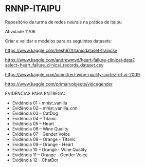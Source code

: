 # RNNP-ITAIPU
Repositório da turma de redes neurais na prática de Itaipu

Atividade 11/06

Criar e validar e modelos para os seguintes datasets:

https://www.kaggle.com/hesh97/titanicdataset-traincsv

https://www.kaggle.com/andrewmvd/heart-failure-clinical-data?select=heart_failure_clinical_records_dataset.csv

https://www.kaggle.com/uciml/red-wine-quality-cortez-et-al-2009

https://www.kaggle.com/primaryobjects/voicegender


EVIDÊNCIAS PARA ENTREGA:

- Evidência 01 - mnist_vanilla
- Evidência 02 – mnist_vanilla_cnn
- Evidência 03 – CatDog
- Evidência 04 – Titanic
- Evidência 05 – Heart
- Evidência 06 – Wine Quality
- Evidência 07 – Gender Voice
- Evidência 08 – Orange - Titanic
- Evidência 09 – Orange - Heart
- Evidência 10 – Orange - Wine Quality
- Evidência 11 – Orange - Gender Voice
- Evidência 12 – ChatBot

